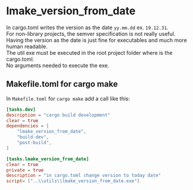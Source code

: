 # lmake_version_from_date  
In cargo.toml writes the version as the date `yy.mm.dd` ex. `19.12.31`.  
For non-library projects, the semver specification is not really useful.  
Having the version as the date is just fine for executables and much more human readable.  
The util exe must be executed in the root project folder where is the cargo.toml.  
No arguments needed to execute the exe.  
## Makefile.toml for cargo make  
In `Makefile.toml` for `cargo make` add a call like this:  
```toml
[tasks.dev]
description = "cargo build development"
clear = true
dependencies = [
    "lmake_version_from_date",
    "build-dev",
    "post-build",
]

[tasks.lmake_version_from_date]
clear = true
private = true
description = "in cargo.toml change version to today date"
script= ["..\\utils\\lmake_version_from_date.exe"]
```


